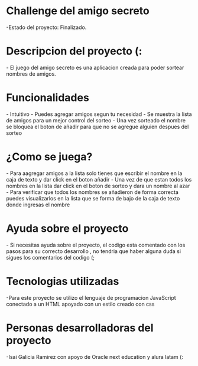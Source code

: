 <h1> Challenge del amigo secreto </h1>

-Estado del proyecto: Finalizado.

<h1>Descripcion del proyecto (:</h1>
- El juego del amigo secreto es una aplicacion creada para poder sortear nombres de amigos.

<h1> Funcionalidades  </h1>
- Intuitivo
- Puedes agregar amigos segun tu necesidad
- Se muestra la lista de amigos para un mejor control del sorteo
- Una vez sorteado el nombre se bloquea el boton de añadir para que no se agregue alguien despues del sorteo

<h1> ¿Como se juega? </h1>
- Para aagregar amigos a la lista solo tienes que escribir el nombre en la caja de texto y dar click en el boton añadir 
- Una vez de que estan todos los nombres en la lista dar click en el boton de sorteo y dara un nombre al azar 
- Para verificar que todos los nombres se añadieron de forma correcta puedes visualizarlos en la lista que se forma de bajo de la caja de texto donde ingresas el nombre

<h1> Ayuda sobre el proyecto </h1>
- Si necesitas ayuda sobre el proyecto, el codigo esta comentado con los pasos para su correcto desarrollo , no tendria que haber alguna duda si sigues los comentarios del codigo (;
<h1> Tecnologias utilizadas </h1>
-Para este proyecto se utilizo el lenguaje de programacion JavaScript conectado a un HTML apoyado con un estilo creado con css
<h1> Personas desarrolladoras del proyecto </h1>
-Isai Galicia Ramirez con apoyo de Oracle next education y alura latam (:

